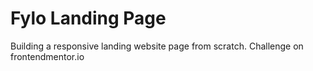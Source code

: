 # Fylo Landing Page

Building a responsive landing website page from scratch.
Challenge on frontendmentor.io

